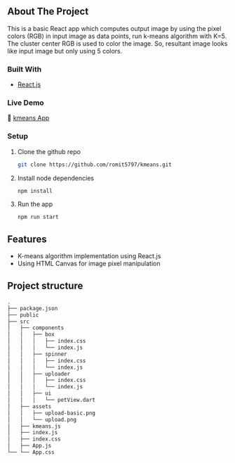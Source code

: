 <!-- ABOUT THE PROJECT -->
## About The Project

This is a basic React app which computes output image by using the pixel colors (RGB) in input image as data points, run k-means algorithm with K=5. The cluster center RGB is used to color the image. So, resultant image looks like input image but only using 5 colors.

### Built With

* [React.js](https://reactjs.org)

### Live Demo

🔗 [kmeans App](https://kmeans-ck.web.app/)


### Setup

1. Clone the github repo
   ```sh
   git clone https://github.com/romit5797/kmeans.git
   ```
2. Install node dependencies
   ```sh
   npm install
   ```
3. Run the app
   ```sh
   npm run start
    ```

## Features

- K-means algorithm implementation using React.js
- Using HTML Canvas for image pixel manipulation

## Project structure

```sh
.
├── package.json
├── public
├── src
│   ├── components
│   │   ├── box
│   │   │   ├── index.css
│   │   │   └── index.js
│   │   ├── spinner
│   │   │   ├── index.css
│   │   │   └── index.js
│   │   ├── uploader
│   │   │   ├── index.css
│   │   │   └── index.js
│   │   ├── ui
│   │   │   └── petView.dart
│   ├── assets
│   │   ├── upload-basic.png
│   │   └── upload.png
│   ├── kmeans.js
│   ├── index.js
│   ├── index.css
│   ├── App.js
└── └── App.css
```




